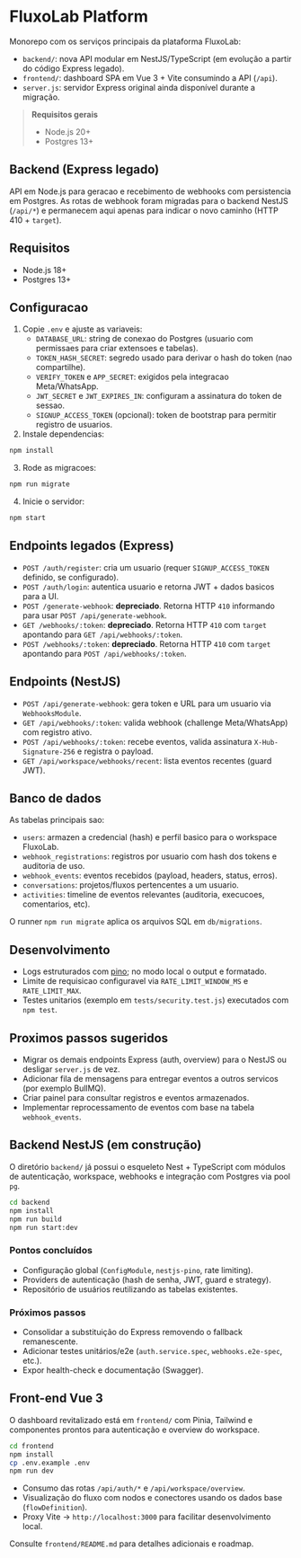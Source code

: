 # FluxoLab Platform

Monorepo com os serviços principais da plataforma FluxoLab:

- `backend/`: nova API modular em NestJS/TypeScript (em evolução a partir do código Express legado).
- `frontend/`: dashboard SPA em Vue 3 + Vite consumindo a API (`/api`).
- `server.js`: servidor Express original ainda disponível durante a migração.

> **Requisitos gerais**
> - Node.js 20+
> - Postgres 13+

## Backend (Express legado)

API em Node.js para geracao e recebimento de webhooks com persistencia em Postgres. As rotas de webhook foram migradas para o backend NestJS (`/api/*`) e permanecem aqui apenas para indicar o novo caminho (HTTP 410 + `target`).

## Requisitos

- Node.js 18+
- Postgres 13+

## Configuracao

1. Copie `.env` e ajuste as variaveis:
   - `DATABASE_URL`: string de conexao do Postgres (usuario com permissaes para criar extensoes e tabelas).
   - `TOKEN_HASH_SECRET`: segredo usado para derivar o hash do token (nao compartilhe).
   - `VERIFY_TOKEN` e `APP_SECRET`: exigidos pela integracao Meta/WhatsApp.
   - `JWT_SECRET` e `JWT_EXPIRES_IN`: configuram a assinatura do token de sessao.
   - `SIGNUP_ACCESS_TOKEN` (opcional): token de bootstrap para permitir registro de usuarios.
2. Instale dependencias:

```bash
npm install
```

3. Rode as migracoes:

```bash
npm run migrate
```

4. Inicie o servidor:

```bash
npm start
```

## Endpoints legados (Express)

- `POST /auth/register`: cria um usuario (requer `SIGNUP_ACCESS_TOKEN` definido, se configurado).
- `POST /auth/login`: autentica usuario e retorna JWT + dados basicos para a UI.
- `POST /generate-webhook`: **depreciado**. Retorna HTTP `410` informando para usar `POST /api/generate-webhook`.
- `GET /webhooks/:token`: **depreciado**. Retorna HTTP `410` com `target` apontando para `GET /api/webhooks/:token`.
- `POST /webhooks/:token`: **depreciado**. Retorna HTTP `410` com `target` apontando para `POST /api/webhooks/:token`.

## Endpoints (NestJS)

- `POST /api/generate-webhook`: gera token e URL para um usuario via `WebhooksModule`.
- `GET /api/webhooks/:token`: valida webhook (challenge Meta/WhatsApp) com registro ativo.
- `POST /api/webhooks/:token`: recebe eventos, valida assinatura `X-Hub-Signature-256` e registra o payload.
- `GET /api/workspace/webhooks/recent`: lista eventos recentes (guard JWT).

## Banco de dados

As tabelas principais sao:

- `users`: armazen a credencial (hash) e perfil basico para o workspace FluxoLab.
- `webhook_registrations`: registros por usuario com hash dos tokens e auditoria de uso.
- `webhook_events`: eventos recebidos (payload, headers, status, erros).
- `conversations`: projetos/fluxos pertencentes a um usuario.
- `activities`: timeline de eventos relevantes (auditoria, execucoes, comentarios, etc).

O runner `npm run migrate` aplica os arquivos SQL em `db/migrations`.

## Desenvolvimento

- Logs estruturados com [pino](https://github.com/pinojs/pino); no modo local o output e formatado.
- Limite de requisicao configuravel via `RATE_LIMIT_WINDOW_MS` e `RATE_LIMIT_MAX`.
- Testes unitarios (exemplo em `tests/security.test.js`) executados com `npm test`.

## Proximos passos sugeridos

- Migrar os demais endpoints Express (auth, overview) para o NestJS ou desligar `server.js` de vez.
- Adicionar fila de mensagens para entregar eventos a outros servicos (por exemplo BullMQ).
- Criar painel para consultar registros e eventos armazenados.
- Implementar reprocessamento de eventos com base na tabela `webhook_events`.

## Backend NestJS (em construção)

O diretório `backend/` já possui o esqueleto Nest + TypeScript com módulos de autenticação, workspace, webhooks e integração com Postgres via pool `pg`.

```bash
cd backend
npm install
npm run build
npm run start:dev
```

### Pontos concluídos
- Configuração global (`ConfigModule`, `nestjs-pino`, rate limiting).
- Providers de autenticação (hash de senha, JWT, guard e strategy).
- Repositório de usuários reutilizando as tabelas existentes.

### Próximos passos
- Consolidar a substituição do Express removendo o fallback remanescente.
- Adicionar testes unitários/e2e (`auth.service.spec`, `webhooks.e2e-spec`, etc.).
- Expor health-check e documentação (Swagger).

## Front-end Vue 3

O dashboard revitalizado está em `frontend/` com Pinia, Tailwind e componentes prontos para autenticação e overview do workspace.

```bash
cd frontend
npm install
cp .env.example .env
npm run dev
```

- Consumo das rotas `/api/auth/*` e `/api/workspace/overview`.
- Visualização do fluxo com nodos e conectores usando os dados base (`flowDefinition`).
- Proxy Vite → `http://localhost:3000` para facilitar desenvolvimento local.

Consulte `frontend/README.md` para detalhes adicionais e roadmap.


